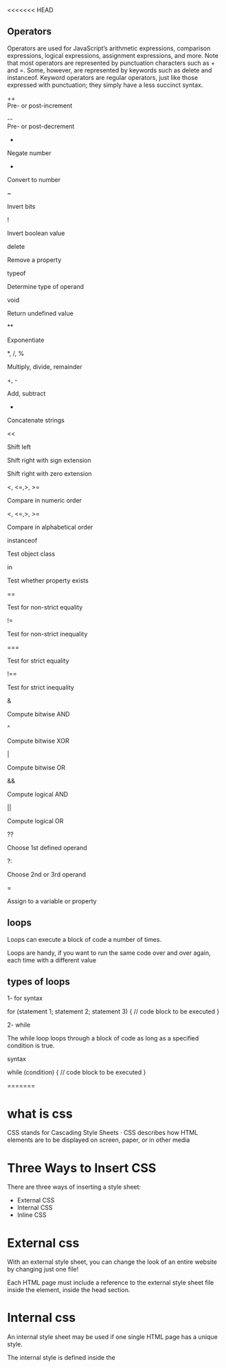 <<<<<<< HEAD
## Operators

Operators are used for JavaScript’s arithmetic expressions, comparison expressions, logical expressions, assignment expressions, and more.
Note that most operators are represented by punctuation characters such as + and =. Some, however, are represented by keywords such as delete and instanceof. Keyword operators are regular operators, just like those expressed with punctuation; they simply have a less succinct syntax.

++   
Pre- or post-increment



--   
Pre- or post-decrement







-

Negate number







+

Convert to number







~

Invert bits







!

Invert boolean value







delete

Remove a property







typeof

Determine type of operand







void

Return undefined value







**

Exponentiate







*, /, %

Multiply, divide, remainder







+, -

Add, subtract







+

Concatenate strings







<<

Shift left






>>

Shift right with sign extension






>>>

Shift right with zero extension







<, <=,>, >=

Compare in numeric order







<, <=,>, >=

Compare in alphabetical order







instanceof

Test object class






in

Test whether property exists



==

Test for non-strict equality



!=

Test for non-strict inequality



===

Test for strict equality



!==

Test for strict inequality



&

Compute bitwise AND



^

Compute bitwise XOR



|

Compute bitwise OR



&&

Compute logical AND



||

Compute logical OR




??

Choose 1st defined operand



?:

Choose 2nd or 3rd operand



=

Assign to a variable or property

## loops

Loops can execute a block of code a number of times.

Loops are handy, if you want to run the same code over and over again, each time with a different value

## types of loops

1- for 
syntax

for (statement 1; statement 2; statement 3) {
  // code block to be executed
}

2- while

The while loop loops through a block of code as long as a specified condition is true.

syntax

while (condition) {
  // code block to be executed
}


=======
# what is css

CSS stands for Cascading Style Sheets · CSS describes how HTML elements are to be displayed on screen, paper, or in other media 

# Three Ways to Insert CSS
There are three ways of inserting a style sheet:
<ul>
<li>External CSS </li>
<li>Internal CSS </li>
<li>Inline CSS  </li>
</ul>


# External css

With an external style sheet, you can change the look of an entire website by changing just one file!

Each HTML page must include a reference to the external style sheet file inside the <link> element, inside the head section.

# Internal css

An internal style sheet may be used if one single HTML page has a unique style.

The internal style is defined inside the <style> element, inside the head section.
 
#Inline css

An inline style may be used to apply a unique style for a single element.

To use inline styles, add the style attribute to the relevant element. The style attribute can contain any CSS property.

# css colors

syntax

color: color|initial|inherit;

![img](aa.jpg)
>>>>>>> 036d559ffec17314a5cc24f6e147e670eb7055e0
